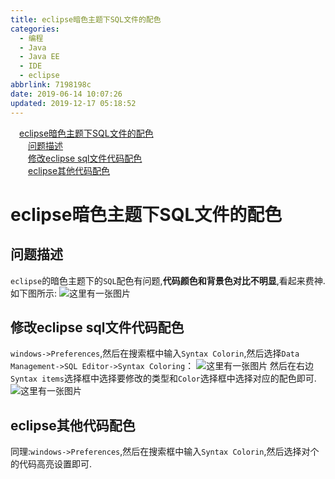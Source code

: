 ```yaml
---
title: eclipse暗色主题下SQL文件的配色
categories:
  - 编程
  - Java
  - Java EE
  - IDE
  - eclipse
abbrlink: 7198198c
date: 2019-06-14 10:07:26
updated: 2019-12-17 05:18:52
---
```

<div id='my_toc'><a href="/blog/7198198c/#eclipse暗色主题下SQL文件的配色" class="header_1">eclipse暗色主题下SQL文件的配色</a>&nbsp;<br><a href="/blog/7198198c/#问题描述" class="header_2">问题描述</a>&nbsp;<br><a href="/blog/7198198c/#修改eclipse-sql文件代码配色" class="header_2">修改eclipse sql文件代码配色</a>&nbsp;<br><a href="/blog/7198198c/#eclipse其他代码配色" class="header_2">eclipse其他代码配色</a>&nbsp;<br></div>
<style>.header_1{margin-left: 1em;}.header_2{margin-left: 2em;}.header_3{margin-left: 3em;}.header_4{margin-left: 4em;}.header_5{margin-left: 5em;}.header_6{margin-left: 6em;}</style>
<!--more-->
<script>if (navigator.platform.search('arm')==-1){document.getElementById('my_toc').style.display = 'none';}var e,p = document.getElementsByTagName('p');while (p.length>0) {e = p[0];e.parentElement.removeChild(e);}</script>

<!--end-->
# eclipse暗色主题下SQL文件的配色 #
## 问题描述 ##
`eclipse`的暗色主题下的`SQL`配色有问题,**代码颜色和背景色对比不明显**,看起来费神.如下图所示:
![这里有一张图片](https://image-1257720033.cos.ap-shanghai.myqcloud.com/blog/JavaEE/IDE/Eclipse/CodeColor/1.png)
## 修改eclipse sql文件代码配色 ##
`windows->Preferences`,然后在搜索框中输入`Syntax Colorin`,然后选择`Data Management->SQL Editor->Syntax Coloring`：
![这里有一张图片](https://image-1257720033.cos.ap-shanghai.myqcloud.com/blog/JavaEE/IDE/Eclipse/CodeColor/2.png)
然后在右边`Syntax items`选择框中选择要修改的类型和`Color`选择框中选择对应的配色即可.
![这里有一张图片](https://image-1257720033.cos.ap-shanghai.myqcloud.com/blog/JavaEE/IDE/Eclipse/CodeColor/4.png)
## eclipse其他代码配色 ##
同理:`windows->Preferences`,然后在搜索框中输入`Syntax Colorin`,然后选择对个的代码高亮设置即可.
